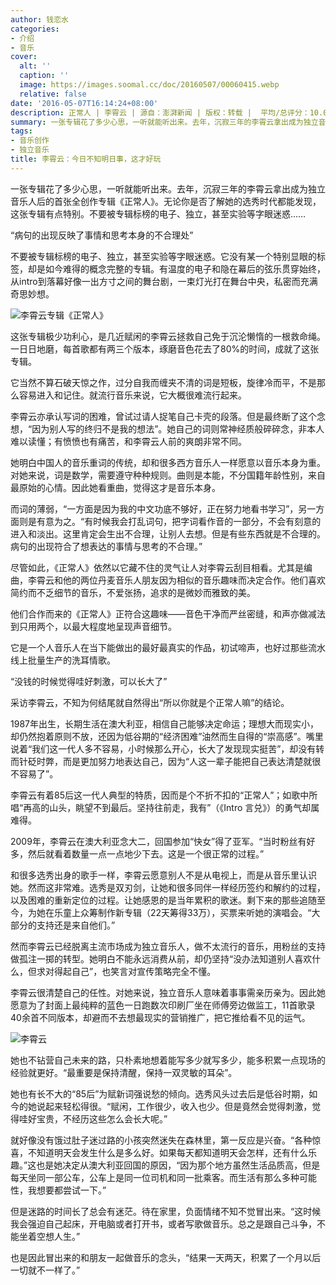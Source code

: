 ```yaml
---
author: 钱恋水
categories:
- 介绍
- 音乐
cover:
  alt: ''
  caption: ''
  image: https://images.soomal.cc/doc/20160507/00060415.webp
  relative: false
date: '2016-05-07T16:14:24+08:00'
description: 正常人 | 李霄云 | 源自：澎湃新闻 | 版权：转载 |  平均/总评分：10.00/10
summary: 一张专辑花了多少心思，一听就能听出来。去年，沉寂三年的李霄云拿出成为独立音乐人后的首张全创作专辑《正常人》。无论你是否了解她的选秀时代都能发现，这张专辑有点特别。
tags:
- 音乐创作
- 独立音乐
title: 李霄云：今日不知明日事，这才好玩
---
```


一张专辑花了多少心思，一听就能听出来。去年，沉寂三年的李霄云拿出成为独立音乐人后的首张全创作专辑《正常人》。无论你是否了解她的选秀时代都能发现，这张专辑有点特别。不要被专辑标榜的电子、独立，甚至实验等字眼迷惑……

“病句的出现反映了事情和思考本身的不合理处”

不要被专辑标榜的电子、独立，甚至实验等字眼迷惑。它没有某一个特别显眼的标签，却是如今难得的概念完整的专辑。有温度的电子和隐在幕后的弦乐贯穿始终，从intro到落幕好像一出方寸之间的舞台剧，一束灯光打在舞台中央，私密而充满奇思妙想。

![李霄云专辑《正常人》](https://images.soomal.cc/doc/20160507/00060415_01.webp)





这张专辑极少功利心，是几近赋闲的李霄云拯救自己免于沉沦懒惰的一根救命绳。一日日地磨，每首歌都有两三个版本，琢磨音色花去了80%的时间，成就了这张专辑。

它当然不算石破天惊之作，过分自我而缠夹不清的词是短板，旋律冷而平，不是那么容易进入和记住。就流行音乐来说，它大概很难流行起来。

李霄云亦承认写词的困难，曾试过请人捉笔自己卡壳的段落。但是最终断了这个念想，“因为别人写的终归不是我的想法”。她自己的词则常神经质般碎碎念，非本人难以读懂；有愤愤也有痛苦，和李霄云人前的爽朗非常不同。

她明白中国人的音乐重词的传统，却和很多西方音乐人一样愿意以音乐本身为重。对她来说，词是数学，需要遵守种种规则。曲则是本能，不分国籍年龄性别，来自最原始的心情。因此她看重曲，觉得这才是音乐本身。

而词的薄弱，“一方面是因为我的中文功底不够好，正在努力地看书学习”，另一方面则是有意为之。“有时候我会打乱词句，把字词看作音的一部分，不会有刻意的进入和淡出。这里肯定会生出不合理，让别人去想。但是有些东西就是不合理的。病句的出现符合了想表达的事情与思考的不合理。”

尽管如此，《正常人》依然以它藏不住的灵气让人对李霄云刮目相看。尤其是编曲，李霄云和他的两位丹麦音乐人朋友因为相似的音乐趣味而决定合作。他们喜欢简约而不乏细节的音乐，不爱张扬，追求的是微妙而雅致的美。

他们合作而来的《正常人》正符合这趣味――音色干净而严丝密缝，和声亦做减法到只用两个，以最大程度地呈现声音细节。

它是一个人音乐人在当下能做出的最好最真实的作品，初试啼声，也好过那些流水线上批量生产的洗耳情歌。

“没钱的时候觉得哇好刺激，可以长大了”

采访李霄云，不知为何结尾就自然得出“所以你就是个正常人嘛”的结论。

1987年出生，长期生活在澳大利亚，相信自己能够决定命运；理想大而现实小，却仍然抱着原则不放，还因为低谷期的“经济困难”油然而生自得的“崇高感”。嘴里说着“我们这一代人多不容易，小时候那么开心，长大了发现现实挺苦”，却没有转而针砭时弊，而是更加努力地表达自己，因为“人这一辈子能把自己表达清楚就很不容易了”。

李霄云有着85后这一代人典型的特质，因而是个不折不扣的“正常人”；如歌中所唱“再高的山头，眺望不到最后。坚持往前走，我有”（《Intro 言兑》）的勇气却属难得。

2009年，李霄云在澳大利亚念大二，回国参加“快女”得了亚军。“当时粉丝有好多，然后就看着数量一点一点地少下去。这是一个很正常的过程。”

和很多选秀出身的歌手一样，李霄云愿意别人不是从电视上，而是从音乐里认识她。然而这非常难。选秀是双刃剑，让她和很多同伴一样经历签约和解约的过程，以及困难的重新定位的过程。让她感恩的是当年累积的歌迷。剩下来的那些追随至今，为她在乐童上众筹制作新专辑（22天筹得33万），买票来听她的演唱会。“大部分的支持还是来自他们。”

然而李霄云已经脱离主流市场成为独立音乐人，做不太流行的音乐，用粉丝的支持做孤注一掷的转型。她明白不能永远消费从前，却仍坚持“没办法知道别人喜欢什么，但求对得起自己”，也笑言对宣传策略完全不懂。

李霄云很清楚自己的任性。对她来说，独立音乐人意味着事事需亲历亲为。因此她愿意为了封面上最纯粹的蓝色一日跑数次印刷厂坐在师傅旁边做监工，11首歌录40余首不同版本，却避而不去想最现实的营销推广，把它推给看不见的运气。

![李霄云](https://images.soomal.cc/doc/20160507/00060414.webp)





她也不钻营自己未来的路，只朴素地想着能写多少就写多少，能多积累一点现场的经验就更好。“最重要是保持清醒，保持一双灵敏的耳朵”。

她也有长不大的“85后”为赋新词强说愁的倾向。选秀风头过去后是低谷时期，如今的她说起来轻松得很。“赋闲，工作很少，收入也少。但是竟然会觉得刺激，觉得哇好宝贵，不经历这些怎么会长大呢。”

就好像没有饿过肚子迷过路的小孩突然迷失在森林里，第一反应是兴奋。“各种惊喜，不知道明天会发生什么是多么好。如果每天都知道明天会怎样，还有什么乐趣。”这也是她决定从澳大利亚回国的原因，“因为那个地方虽然生活品质高，但是每天坐同一部公车，公车上是同一位司机和同一批乘客。而生活有那么多种可能性，我想要都尝试一下。”

但是迷路的时间长了总会有迷茫。待在家里，负面情绪不知不觉冒出来。“这时候我会强迫自己起床，开电脑或者打开书，或者写歌做音乐。总之是跟自己斗争，不能坐着空想人生。”

也是因此冒出来的和朋友一起做音乐的念头，“结果一天两天，积累了一个月以后一切就不一样了。”